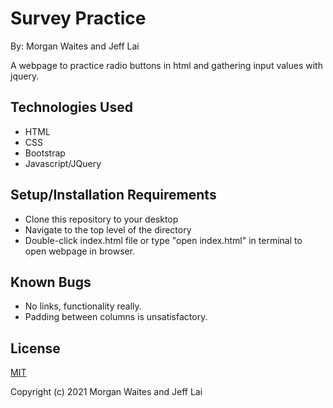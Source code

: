 # Survey Practice

By: Morgan Waites and Jeff Lai

A webpage to practice radio buttons in html and gathering input values with jquery.

## Technologies Used
* HTML
* CSS
* Bootstrap
* Javascript/JQuery
 
## Setup/Installation Requirements
* Clone this repository to your desktop
* Navigate to the top level of the directory
* Double-click index.html file or type "open index.html" in terminal to open webpage in browser.

## Known Bugs
* No links, functionality really.
* Padding between columns is unsatisfactory.

## License
[MIT](https://opensource.org/licenses/MIT)

Copyright (c) 2021 Morgan Waites and Jeff Lai
